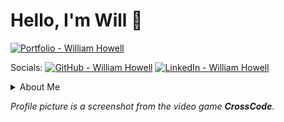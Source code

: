 # Hello, I'm Will 👋

[![Portfolio - William Howell](https://img.shields.io/badge/-View%20my%20portfolio-7e1eba?style=flat&logoColor=white)](/Portfolio.md)

Socials: [![GitHub - William Howell](https://img.shields.io/badge/-willowell-181717?style=flat&logo=github&logoColor=white)](https://github.com/willowell/) [![LinkedIn - William Howell](https://img.shields.io/badge/-William_Howell-0072b1?style=flat&logo=Linkedin&logoColor=white)](https://www.linkedin.com/in/williamphowell/)

<details>
<summary>About Me</summary>
<p>
I'm a Full Stack Software Developer living in Toronto, Canada. I'm originally from the United States.

I've worked in Agile teams on the websites for beloved, highly respected, and wide-reaching Canadian national brands like Global News, Food Network Canada, and HGTV Canada, facilitating access for people across Canada to important local and national news, delicious recipes, cool D.I.Y. crafts, and more.

I develop solutions with fearless pragmatism, drawing upon and combining the best design patterns and programming paradigms to deliver delightful, accessible experiences for both internal and external users.

In my free time, I program for fun, exploring and learning about a wide array of technologies and topics, both new and old. I'm almost always learning something new. You can see that for yourself in my GitHub repositories and GitHub Stars! I love programming puzzles like Advent of Code, and I occasionally play around with game development.

When I'm not programming, I'm spending time with my amazing husband, playing with our adorable cat and dog, and getting lost in Elden Ring and Metroid Prime.
</p>
</details>

*Profile picture is a screenshot from the video game ***CrossCode***.*
